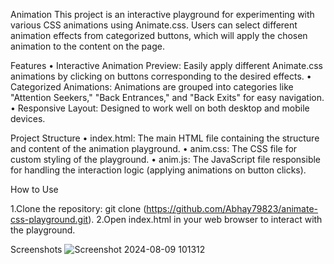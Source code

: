 Animation
This project is an interactive playground for experimenting with various CSS animations using Animate.css. Users can select different animation effects from categorized buttons, which will apply the chosen animation to the content on the page.

Features
•	Interactive Animation Preview: Easily apply different Animate.css animations by clicking on buttons corresponding to the desired effects.
•	Categorized Animations: Animations are grouped into categories like "Attention Seekers," "Back Entrances," and "Back Exits" for easy navigation.
•	Responsive Layout: Designed to work well on both desktop and mobile devices.

Project Structure
•	index.html: The main HTML file containing the structure and content of the animation playground.
•	anim.css: The CSS file for custom styling of the playground.
•	anim.js: The JavaScript file responsible for handling the interaction logic (applying animations on button clicks).

How to Use

1.Clone the repository: git clone (https://github.com/Abhay79823/animate-css-playground.git).
2.Open index.html in your web browser to interact with the playground.

Screenshots
![Screenshot 2024-08-09 101312](https://github.com/user-attachments/assets/1a9ad2a3-9aac-40ff-b889-6e98c32097c1)


